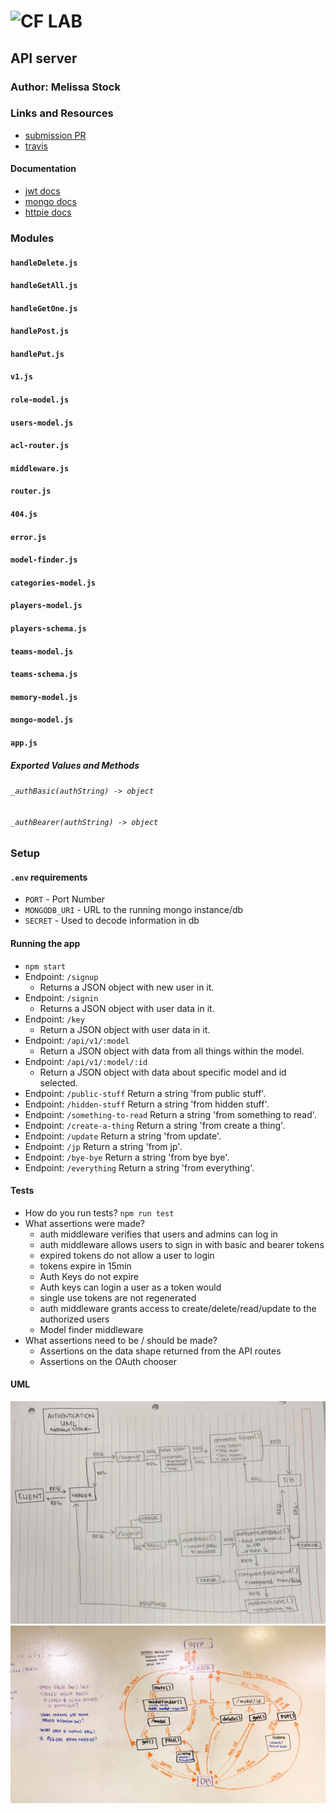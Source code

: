![CF](http://i.imgur.com/7v5ASc8.png) LAB
=================================================

## API server

### Author: Melissa Stock

### Links and Resources
* [submission PR](https://github.com/401-advancedjs/api-server/pull/1)
* [travis](https://www.travis-ci.com/)

#### Documentation
* [jwt docs](https://www.npmjs.com/package/jsonwebtoken)
* [mongo docs](https://mongoosejs.com/docs/guide.html)
* [httpie docs](https://httpie.org/doc)

### Modules
#### `handleDelete.js`
#### `handleGetAll.js`
#### `handleGetOne.js`
#### `handlePost.js`
#### `handlePut.js`
#### `v1.js`
#### `role-model.js`
#### `users-model.js`
#### `acl-router.js`
#### `middleware.js`
#### `router.js`
#### `404.js`
#### `error.js`
#### `model-finder.js`
#### `categories-model.js`
#### `players-model.js`
#### `players-schema.js`
#### `teams-model.js`
#### `teams-schema.js`
#### `memory-model.js`
#### `mongo-model.js`
#### `app.js`

##### Exported Values and Methods

###### `_authBasic(authString) -> object`
###### `_authBearer(authString) -> object`

### Setup
#### `.env` requirements
* `PORT` - Port Number
* `MONGODB_URI` - URL to the running mongo instance/db
* `SECRET` - Used to decode information in db

#### Running the app
* `npm start`
* Endpoint: `/signup`
  * Returns a JSON object with new user in it.
* Endpoint: `/signin`
  * Returns a JSON object with user data in it.
* Endpoint: `/key`
  * Return a JSON object with user data in it.
* Endpoint: `/api/v1/:model`
  * Return a JSON object with data from all things within the model.
* Endpoint: `/api/v1/:model/:id`
  * Return a JSON object with data about specific model and id selected.
* Endpoint: `/public-stuff`
  Return a string 'from public stuff'.
* Endpoint: `/hidden-stuff`
  Return a string 'from hidden stuff'.
* Endpoint: `/something-to-read`
  Return a string 'from something to read'.
* Endpoint: `/create-a-thing`
  Return a string 'from create a thing'.
* Endpoint: `/update`
  Return a string 'from update'.
* Endpoint: `/jp`
  Return a string 'from jp'.
* Endpoint: `/bye-bye`
  Return a string 'from bye bye'.
* Endpoint: `/everything`
  Return a string 'from everything'.
  
#### Tests
* How do you run tests? `npm run test`
* What assertions were made?
  * auth middleware verifies that users and admins can log in
  * auth middleware allows users to sign in with basic and bearer tokens
  * expired tokens do not allow a user to login
  * tokens expire in 15min
  * Auth Keys do not expire
  * Auth keys can login a user as a token would
  * single use tokens are not regenerated
  * auth middleware grants access to create/delete/read/update to the authorized 
  users
  * Model finder middleware
* What assertions need to be / should be made?
  * Assertions on the data shape returned from the API routes
  * Assertions on the OAuth chooser

#### UML
<!-- ![authorization uml](./auth-server/assets/uml.jpg) -->
![auth uml](./assets/auth.jpg)
![api uml](./assets/api.jpeg)

